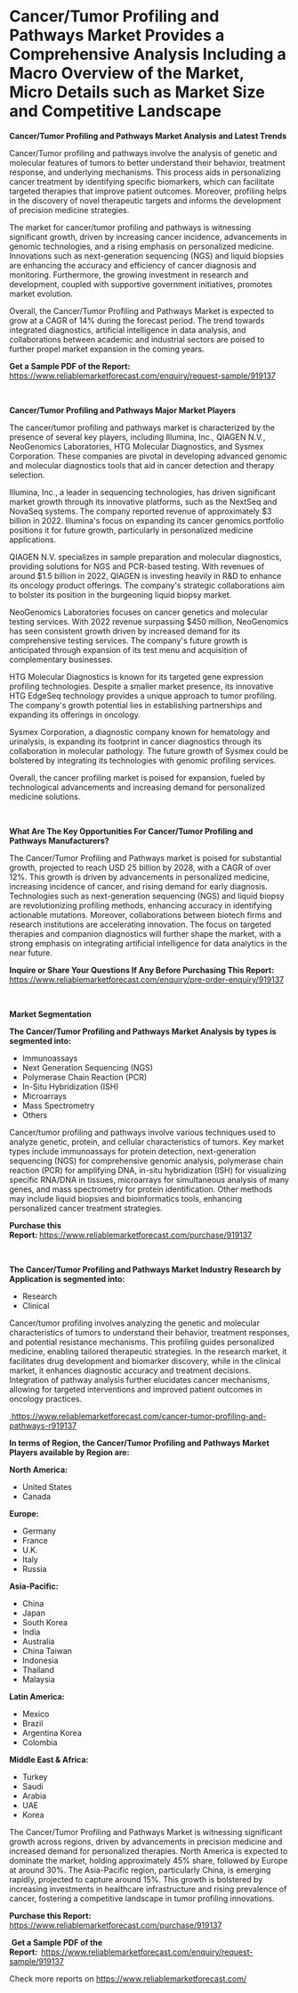 <p><h1>Cancer/Tumor Profiling and Pathways Market Provides a Comprehensive Analysis Including a Macro Overview of the Market, Micro Details such as Market Size and Competitive Landscape</h1></p><p><strong>Cancer/Tumor Profiling and Pathways Market Analysis and Latest Trends</strong></p>
<p><p>Cancer/Tumor profiling and pathways involve the analysis of genetic and molecular features of tumors to better understand their behavior, treatment response, and underlying mechanisms. This process aids in personalizing cancer treatment by identifying specific biomarkers, which can facilitate targeted therapies that improve patient outcomes. Moreover, profiling helps in the discovery of novel therapeutic targets and informs the development of precision medicine strategies.</p><p>The market for cancer/tumor profiling and pathways is witnessing significant growth, driven by increasing cancer incidence, advancements in genomic technologies, and a rising emphasis on personalized medicine. Innovations such as next-generation sequencing (NGS) and liquid biopsies are enhancing the accuracy and efficiency of cancer diagnosis and monitoring. Furthermore, the growing investment in research and development, coupled with supportive government initiatives, promotes market evolution. </p><p>Overall, the Cancer/Tumor Profiling and Pathways Market is expected to grow at a CAGR of 14% during the forecast period. The trend towards integrated diagnostics, artificial intelligence in data analysis, and collaborations between academic and industrial sectors are poised to further propel market expansion in the coming years.</p></p>
<p><strong>Get a Sample PDF of the Report:&nbsp;</strong> <a href="https://www.reliablemarketforecast.com/enquiry/request-sample/919137?utm_campaign=1105&utm_medium=2&utm_source=Github&utm_content=ia&utm_term=03032025&utm_id=cancertumor-profiling-and-pathways">https://www.reliablemarketforecast.com/enquiry/request-sample/919137</a></p>
<p>&nbsp;</p>
<p><strong>Cancer/Tumor Profiling and Pathways Major Market Players</strong></p>
<p><p>The cancer/tumor profiling and pathways market is characterized by the presence of several key players, including Illumina, Inc., QIAGEN N.V., NeoGenomics Laboratories, HTG Molecular Diagnostics, and Sysmex Corporation. These companies are pivotal in developing advanced genomic and molecular diagnostics tools that aid in cancer detection and therapy selection.</p><p>Illumina, Inc., a leader in sequencing technologies, has driven significant market growth through its innovative platforms, such as the NextSeq and NovaSeq systems. The company reported revenue of approximately $3 billion in 2022. Illumina's focus on expanding its cancer genomics portfolio positions it for future growth, particularly in personalized medicine applications.</p><p>QIAGEN N.V. specializes in sample preparation and molecular diagnostics, providing solutions for NGS and PCR-based testing. With revenues of around $1.5 billion in 2022, QIAGEN is investing heavily in R&D to enhance its oncology product offerings. The company's strategic collaborations aim to bolster its position in the burgeoning liquid biopsy market.</p><p>NeoGenomics Laboratories focuses on cancer genetics and molecular testing services. With 2022 revenue surpassing $450 million, NeoGenomics has seen consistent growth driven by increased demand for its comprehensive testing services. The company's future growth is anticipated through expansion of its test menu and acquisition of complementary businesses.</p><p>HTG Molecular Diagnostics is known for its targeted gene expression profiling technologies. Despite a smaller market presence, its innovative HTG EdgeSeq technology provides a unique approach to tumor profiling. The company's growth potential lies in establishing partnerships and expanding its offerings in oncology.</p><p>Sysmex Corporation, a diagnostic company known for hematology and urinalysis, is expanding its footprint in cancer diagnostics through its collaboration in molecular pathology. The future growth of Sysmex could be bolstered by integrating its technologies with genomic profiling services. </p><p>Overall, the cancer profiling market is poised for expansion, fueled by technological advancements and increasing demand for personalized medicine solutions.</p></p>
<p>&nbsp;</p>
<p><strong>What Are The Key Opportunities For Cancer/Tumor Profiling and Pathways Manufacturers?</strong></p>
<p><p>The Cancer/Tumor Profiling and Pathways market is poised for substantial growth, projected to reach USD 25 billion by 2028, with a CAGR of over 12%. This growth is driven by advancements in personalized medicine, increasing incidence of cancer, and rising demand for early diagnosis. Technologies such as next-generation sequencing (NGS) and liquid biopsy are revolutionizing profiling methods, enhancing accuracy in identifying actionable mutations. Moreover, collaborations between biotech firms and research institutions are accelerating innovation. The focus on targeted therapies and companion diagnostics will further shape the market, with a strong emphasis on integrating artificial intelligence for data analytics in the near future.</p></p>
<p><strong>Inquire or Share Your Questions If Any Before Purchasing This Report:</strong> <a href="https://www.reliablemarketforecast.com/enquiry/pre-order-enquiry/919137?utm_campaign=1105&utm_medium=2&utm_source=Github&utm_content=ia&utm_term=03032025&utm_id=cancertumor-profiling-and-pathways">https://www.reliablemarketforecast.com/enquiry/pre-order-enquiry/919137</a></p>
<p>&nbsp;</p>
<p><strong>Market Segmentation</strong></p>
<p><strong>The Cancer/Tumor Profiling and Pathways Market Analysis by types is segmented into:</strong></p>
<p><ul><li>Immunoassays</li><li>Next Generation Sequencing (NGS)</li><li>Polymerase Chain Reaction (PCR)</li><li>In-Situ Hybridization (ISH)</li><li>Microarrays</li><li>Mass Spectrometry</li><li>Others</li></ul></p>
<p><p>Cancer/tumor profiling and pathways involve various techniques used to analyze genetic, protein, and cellular characteristics of tumors. Key market types include immunoassays for protein detection, next-generation sequencing (NGS) for comprehensive genomic analysis, polymerase chain reaction (PCR) for amplifying DNA, in-situ hybridization (ISH) for visualizing specific RNA/DNA in tissues, microarrays for simultaneous analysis of many genes, and mass spectrometry for protein identification. Other methods may include liquid biopsies and bioinformatics tools, enhancing personalized cancer treatment strategies.</p></p>
<p><strong>Purchase this Report:&nbsp;</strong><a href="https://www.reliablemarketforecast.com/purchase/919137?utm_campaign=1105&utm_medium=2&utm_source=Github&utm_content=ia&utm_term=03032025&utm_id=cancertumor-profiling-and-pathways">https://www.reliablemarketforecast.com/purchase/919137</a></p>
<p>&nbsp;</p>
<p><strong>The Cancer/Tumor Profiling and Pathways Market Industry Research by Application is segmented into:</strong></p>
<p><ul><li>Research</li><li>Clinical</li></ul></p>
<p><p>Cancer/tumor profiling involves analyzing the genetic and molecular characteristics of tumors to understand their behavior, treatment responses, and potential resistance mechanisms. This profiling guides personalized medicine, enabling tailored therapeutic strategies. In the research market, it facilitates drug development and biomarker discovery, while in the clinical market, it enhances diagnostic accuracy and treatment decisions. Integration of pathway analysis further elucidates cancer mechanisms, allowing for targeted interventions and improved patient outcomes in oncology practices.</p></p>
<p><a href="https://www.reliablemarketforecast.com/cancer-tumor-profiling-and-pathways-r919137?utm_campaign=1105&utm_medium=2&utm_source=Github&utm_content=ia&utm_term=03032025&utm_id=cancertumor-profiling-and-pathways">&nbsp;https://www.reliablemarketforecast.com/cancer-tumor-profiling-and-pathways-r919137</a></p>
<p><strong>In terms of Region, the Cancer/Tumor Profiling and Pathways Market Players available by Region are:</strong></p>
<p>
    <p> <strong> North America: </strong>
        <ul>
            <li>United States</li>
            <li>Canada</li>
        </ul>
        </p> 
    <p> <strong> Europe: </strong>
        <ul>
            <li>Germany</li>
            <li>France</li>
            <li>U.K.</li>
            <li>Italy</li>
            <li>Russia</li>
        </ul>
        </p> 
    <p> <strong> Asia-Pacific: </strong>
        <ul>
            <li>China</li>
            <li>Japan</li>
            <li>South Korea</li>
            <li>India</li>
            <li>Australia</li>
            <li>China Taiwan</li>
            <li>Indonesia</li>
            <li>Thailand</li>
            <li>Malaysia</li>
        </ul>
        </p> 
    <p> <strong> Latin America: </strong>
        <ul>
            <li>Mexico</li>
            <li>Brazil</li>
            <li>Argentina Korea</li>
            <li>Colombia</li>
        </ul>
        </p> 
    <p> <strong> Middle East & Africa: </strong>
        <ul>
            <li>Turkey</li>
            <li>Saudi</li>
            <li>Arabia</li>
            <li>UAE</li>
            <li>Korea</li>
        </ul>
    </p>
    </p>
<p><p>The Cancer/Tumor Profiling and Pathways Market is witnessing significant growth across regions, driven by advancements in precision medicine and increased demand for personalized therapies. North America is expected to dominate the market, holding approximately 45% share, followed by Europe at around 30%. The Asia-Pacific region, particularly China, is emerging rapidly, projected to capture around 15%. This growth is bolstered by increasing investments in healthcare infrastructure and rising prevalence of cancer, fostering a competitive landscape in tumor profiling innovations.</p></p>
<p><strong>Purchase this Report: </strong><a href="https://www.reliablemarketforecast.com/purchase/919137?utm_campaign=1105&utm_medium=2&utm_source=Github&utm_content=ia&utm_term=03032025&utm_id=cancertumor-profiling-and-pathways">https://www.reliablemarketforecast.com/purchase/919137</a></p>
<p>&nbsp;<strong>Get a Sample PDF of the Report:&nbsp;&nbsp;</strong><a href="https://www.reliablemarketforecast.com/enquiry/request-sample/919137?utm_campaign=1105&utm_medium=2&utm_source=Github&utm_content=ia&utm_term=03032025&utm_id=cancertumor-profiling-and-pathways">https://www.reliablemarketforecast.com/enquiry/request-sample/919137</a></p>
<p><strong></strong></p>
<p>Check more reports on <a href="https://www.reliablemarketforecast.com/?utm_campaign=1105&utm_medium=2&utm_source=Github&utm_content=ia&utm_term=03032025&utm_id=cancertumor-profiling-and-pathways">https://www.reliablemarketforecast.com/</a></p>